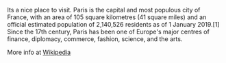 Its a nice place to visit. 
Paris is the capital and most populous city of France, with an area of 105 square kilometres (41 square miles) and an official estimated population of 2,140,526 residents as of 1 January 2019.[1] Since the 17th century, Paris has been one of Europe's major centres of finance, diplomacy, commerce, fashion, science, and the arts.

More info at [Wikipedia](https://en.wikipedia.org/wiki/Paris)
